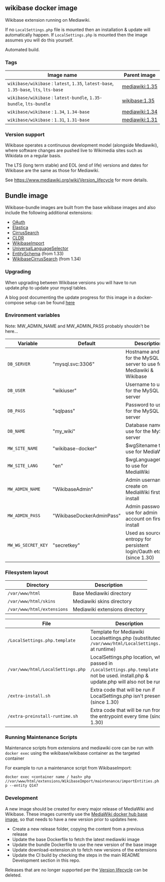 ## wikibase docker image

Wikibase extension running on Mediawiki.

If no `LocalSettings.php` file is mounted then an installation & update will automatically happen.
If `LocalSettings.php` is mounted then the image assumes you will do this yourself.

Automated build.

### Tags

Image name                                                                               | Parent image
-------------------------------------------------------------------------------------    | ------------------------
`wikibase/wikibase` : `latest`, `1.35`, `latest-base`, `1.35-base`, `lts`, `lts-base`    | [mediawiki:1.35](https://hub.docker.com/_/mediawiki/)
`wikibase/wikibase` : `latest-bundle`, `1.35-bundle`, `lts-bundle`                       | [wikibase:1.35](https://hub.docker.com/r/wikibase/wikibase/)
`wikibase/wikibase` : `1.34`, `1.34-base`                                                | [mediawiki:1.34](https://hub.docker.com/_/mediawiki/)
`wikibase/wikibase` : `1.31`, `1.31-base`                                                | [mediawiki:1.31](https://hub.docker.com/_/mediawiki/)

### Version support

Wikibase operates a continuous development model (alongside Mediawiki), where software changes are pushed live to Wikimedia sites such as Wikidata on a regular basis.

The LTS (long term stable) and EOL (end of life) versions and dates for Wikibase are the same as those for Mediawiki.

See https://www.mediawiki.org/wiki/Version_lifecycle for more details.

## Bundle image
Wikibase-bundle images are built from the base wikibase images and also include the following additional extensions:
- [OAuth](https://www.mediawiki.org/wiki/Extension:OAuth)
- [Elastica](https://www.mediawiki.org/wiki/Extension:Elastica)
- [CirrusSearch](https://www.mediawiki.org/wiki/Extension:CirrusSearch)
- [CLDR](https://www.mediawiki.org/wiki/Extension:CLDR)
- [WikibaseImport](https://github.com/filbertkm/WikibaseImport)
- [UniversalLanguageSelector](https://www.mediawiki.org/wiki/Extension:UniversalLanguageSelector)
- [EntitySchema](https://www.mediawiki.org/wiki/Extension:EntitySchema) (from 1.33)
- [WikibaseCirrusSearch](https://www.mediawiki.org/wiki/Extension:WikibaseCirrusSearch) (from 1.34)

### Upgrading

When upgrading between Wikibase versions you will have to run update.php to update your mysql tables.

A blog post documenting the update progress for this image in a docker-compose setup can be found [here](https://addshore.com/2019/01/wikibase-docker-mediawiki-wikibase-update/)


### Environment variables

Note: MW_ADMIN_NAME and MW_ADMIN_PASS probably shouldn't be here...

Variable          | Default                   | Description
------------------|  -------------------------| ----------
`DB_SERVER`       | "mysql.svc:3306"          | Hostname and port for the MySQL server to use for Mediawiki & Wikibase
`DB_USER`         | "wikiuser"                | Username to use for the MySQL server
`DB_PASS`         | "sqlpass"                 | Password to use for the MySQL server
`DB_NAME`         | "my_wiki"                 | Database name to use for the MySQL server
`MW_SITE_NAME`    | "wikibase-docker"         | $wgSitename to use for MediaWiki
`MW_SITE_LANG`    | "en"                      | $wgLanguageCode to use for MediaWiki
`MW_ADMIN_NAME`   | "WikibaseAdmin"           | Admin username to create on MediaWiki first install
`MW_ADMIN_PASS`   | "WikibaseDockerAdminPass" | Admin password to use for admin account on first install
`MW_WG_SECRET_KEY`| "secretkey"               | Used as source of entropy for persistent login/Oauth etc..(since 1.30)

### Filesystem layout

Directory                         | Description
--------------------------------- | ------------------------------------------------------------------------------
`/var/www/html`                   | Base Mediawiki directory
`/var/www/html/skins`             | Mediawiki skins directory
`/var/www/html/extensions`        | Mediawiki extensions directory

File                              | Description
--------------------------------- | ------------------------------------------------------------------------------
`/LocalSettings.php.template`     | Template for Mediawiki Localsettings.php (substituted to `/var/www/html/LocalSettings.php` at runtime)
`/var/www/html/LocalSettings.php` | LocalSettings.php location, when passed in `/LocalSettings.php.template` will not be used. install.php & update.php will also not be run.
`/extra-install.sh`               | Extra code that will be run if LocalSettings.php isn't present (since 1.30)
`/extra-preinstall-runtime.sh`    | Extra code that will be run from the entrypoint every time (since 1.30)

### Running Maintenance Scripts
Maintenance scripts from extensions and mediawiki core can be run with `docker exec` using the wikibase/wikibase container as the targeted container

For example to run a maintenance script from WikibaseImport:

```docker exec <container name / hash> php //var/www/html/extensions/WikibaseImport/maintenance/importEntities.php --entity Q147```

### Development

A new image should be created for every major release of MediaWiki and Wikibase.
These images currently use the [MediaWiki docker hub base image](https://hub.docker.com/_/mediawiki), so that needs to have a new version prior to updates here.

 - Create a new release folder, copying the content from a previous release
 - Update the base Dockerfile to fetch the latest mediawiki image
 - Update the bundle Dockerfile to use the new version of the base image
 - Update download-extension.sh to fetch new versions of the extensions
 - Update the CI build by checking the steps in the main README Development section in this repo.

Releases that are no longer supported per the [Version lifecycle](https://www.mediawiki.org/wiki/Version_lifecycle) can be deleted.
